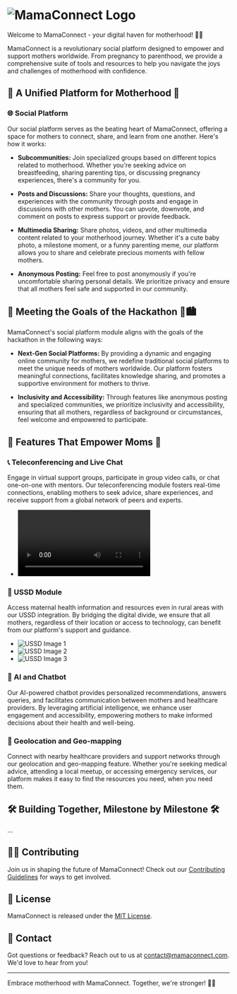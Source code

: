 # ![MamaConnect Logo](https://github.com/introvertisaac/mamaconnect-v2/raw/main/public/logo.jpeg)

Welcome to MamaConnect - your digital haven for motherhood! 🤱💬

MamaConnect is a revolutionary social platform designed to empower and support mothers worldwide. From pregnancy to parenthood, we provide a comprehensive suite of tools and resources to help you navigate the joys and challenges of motherhood with confidence.

## 🌟 A Unified Platform for Motherhood 🌟

### 🌐 Social Platform
Our social platform serves as the beating heart of MamaConnect, offering a space for mothers to connect, share, and learn from one another. Here's how it works:

- **Subcommunities:** Join specialized groups based on different topics related to motherhood. Whether you're seeking advice on breastfeeding, sharing parenting tips, or discussing pregnancy experiences, there's a community for you.

- **Posts and Discussions:** Share your thoughts, questions, and experiences with the community through posts and engage in discussions with other mothers. You can upvote, downvote, and comment on posts to express support or provide feedback.

- **Multimedia Sharing:** Share photos, videos, and other multimedia content related to your motherhood journey. Whether it's a cute baby photo, a milestone moment, or a funny parenting meme, our platform allows you to share and celebrate precious moments with fellow mothers.

- **Anonymous Posting:** Feel free to post anonymously if you're uncomfortable sharing personal details. We prioritize privacy and ensure that all mothers feel safe and supported in our community.

## 🚀 Meeting the Goals of the Hackathon 🤖🏙️

MamaConnect's social platform module aligns with the goals of the hackathon in the following ways:

- **Next-Gen Social Platforms:** By providing a dynamic and engaging online community for mothers, we redefine traditional social platforms to meet the unique needs of mothers worldwide. Our platform fosters meaningful connections, facilitates knowledge sharing, and promotes a supportive environment for mothers to thrive.

- **Inclusivity and Accessibility:** Through features like anonymous posting and specialized communities, we prioritize inclusivity and accessibility, ensuring that all mothers, regardless of background or circumstances, feel welcome and empowered to participate.

## 🌱 Features That Empower Moms 🌱

### 📞 Teleconferencing and Live Chat
Engage in virtual support groups, participate in group video calls, or chat one-on-one with mentors. Our teleconferencing module fosters real-time connections, enabling mothers to seek advice, share experiences, and receive support from a global network of peers and experts.
- ![Teleconferencing Video Placeholder](https://github.com/introvertisaac/mamaconnect-v2/raw/main/intros/zahara-intro.mp4)

### 📲 USSD Module
Access maternal health information and resources even in rural areas with our USSD integration. By bridging the digital divide, we ensure that all mothers, regardless of their location or access to technology, can benefit from our platform's support and guidance.
- ![USSD Image 1](https://github.com/introvertisaac/mamaconnect-v2/raw/main/ussd-images/WhatsApp%20Image%202024-05-17%20at%2012.32.16%20(1).jpeg)
- ![USSD Image 2](https://github.com/introvertisaac/mamaconnect-v2/raw/main/ussd-images/WhatsApp%20Image%202024-05-17%20at%2012.32.19%20(2).jpeg)
- ![USSD Image 3](https://github.com/introvertisaac/mamaconnect-v2/raw/main/ussd-images/WhatsApp%20Image%202024-05-17%20at%2012.32.16%20(2).jpeg)

### 🤖 AI and Chatbot
Our AI-powered chatbot provides personalized recommendations, answers queries, and facilitates communication between mothers and healthcare providers. By leveraging artificial intelligence, we enhance user engagement and accessibility, empowering mothers to make informed decisions about their health and well-being.

### 📍 Geolocation and Geo-mapping
Connect with nearby healthcare providers and support networks through our geolocation and geo-mapping feature. Whether you're seeking medical advice, attending a local meetup, or accessing emergency services, our platform makes it easy to find the resources you need, when you need them.

## 🛠️ Building Together, Milestone by Milestone 🛠️

...

## 👩‍💻 Contributing

Join us in shaping the future of MamaConnect! Check out our [Contributing Guidelines](CONTRIBUTING.md) for ways to get involved.

## 📜 License

MamaConnect is released under the [MIT License](LICENSE).

## 📧 Contact

Got questions or feedback? Reach out to us at [contact@mamaconnect.com](mailto:contact@mamaconnect.com). We'd love to hear from you!

---

Embrace motherhood with MamaConnect. Together, we're stronger! 💖✨

